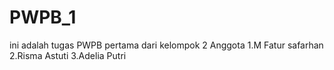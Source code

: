 # PWPB_1
ini adalah tugas PWPB pertama dari kelompok 2
Anggota
1.M Fatur safarhan
2.Risma Astuti
3.Adelia Putri
